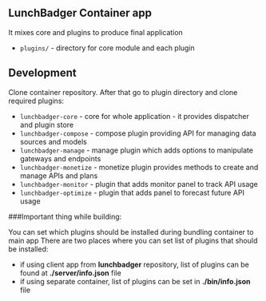 ## LunchBadger Container app

It mixes core and plugins to produce final application

* `plugins/` - directory for core module and each plugin

## Development

Clone container repository. After that go to plugin directory and clone required plugins:
* `lunchbadger-core` - core for whole application - it provides dispatcher and plugin store
* `lunchbadger-compose` - compose plugin providing API for managing data sources and models
* `lunchbadger-manage` - manage plugin which adds options to manipulate gateways and endpoints
* `lunchbadger-monetize` - monetize plugin provides methods to create and manage APIs and plans
* `lunchbadger-monitor` - plugin that adds monitor panel to track API usage
* `lunchbadger-optimize` - plugin that adds panel to forecast future API usage

###Important thing while building: 

You can set which plugins should be installed during bundling container to main app
There are two places where you can set list of plugins that should be installed:

* if using client app from **lunchbadger** repository, list of plugins can be found at **./server/info.json** file
* if using separate container, list of plugins can be set in **./bin/info.json** file
